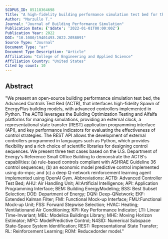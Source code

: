 ```yaml
---
SCOPUS_ID: 85118364698
Title: "A high-fidelity building performance simulation test bed for the development and evaluation of advanced controls"
Author: "Marzullo T."
Journal: "Journal of Building Performance Simulation"
Publication Date: {'$date': '2022-01-01T00:00:00Z'}
Publication Year: 2022
DOI: "10.1080/19401493.2022.2058091"
Source Type: "Journal"
Document Type: "ar"
Document Type Description: "Article"
Affiliation: "College of Engineering and Applied Science"
Affiliation Country: "United States"
Cited by count: 10
---
```


## Abstract
"We present an open-source building performance simulation test bed, the Advanced Controls Test Bed (ACTB), that interfaces high-fidelity Spawn of EnergyPlus building models, with advanced controllers implemented in Python. The ACTB leverages the Building Optimization Testing and Alfalfa platforms for managing simulations, providing an external clock, a representational state transfer (REST) application programming interface (API), and key performance indicators for evaluating the effectiveness of control strategies. The REST API allows the development of external controllers programmed in languages such as Python, which provides flexibility and a rich choice of scientific libraries for designing control sequences. We present three test cases based on the U.S. Department of Energy's Reference Small Office Building to demonstrate the ACTB's capabilities: (a) rule-based controls compliant with ASHRAE Guideline 36 control sequences; (b) an economic model predictive control implemented using do-mpc; and (c) a deep Q-network reinforcement learning agent implemented using OpenAI Gym. Abbreviations: ACTB: Advanced Controller Test Bed; AHU: Air Handling Unit; AI:Artificial Intelligence; API: Application Programming Interface; BEM: Building EnergyModeling; BSS: Best Subset Selection; DOE: Department of Energy; DQN: Deep-QNetwork; EKF: Extended Kalman Filter; FMI: Functional Mock-up Interface; FMU:Functional Mock-up Unit; FSS: Forward Stepwise Selection; HVAC: Heating; Ventilationand Air Conditioning; KPI: Key Performance Indicator; LTI: Linear Time-Invariant; MBL: Modelica Buildings Library; MHE: Moving Horizon Estimator; MPC: ModelPredictive Control; N4SID: Numerical Subspace State-Space System Identification; REST: Representational State Transfer; RL: Reinforcement Learning; ROM: Reducedorder model."
